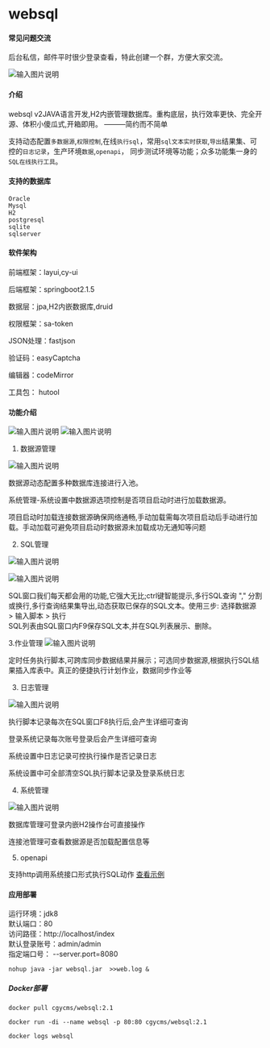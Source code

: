# websql

#### 常见问题交流

后台私信，邮件平时很少登录查看，特此创建一个群，方便大家交流。

![输入图片说明](https://foruda.gitee.com/images/1674874677305767312/2d168845_1509614.png)

#### 介绍

websql v2JAVA语言开发,H2内嵌管理数据库。重构底层，执行效率更快、完全开源、体积小傻瓜式,开箱即用。 ———简约而不简单

支持动态配置`多数据源`,`权限控制`,在线`执行sql`，常用`sql文本实时获取`,`导出`结果集、可控的`日志记录`，生产环境`数据`,`openapi`，
同步测试环境等功能；众多功能集一身的`SQL在线执行工具`。

#### 支持的数据库

    Oracle
    Mysql
    H2
    postgresql
    sqlite
    sqlserver

#### 软件架构

前端框架：layui,cy-ui

后端框架：springboot2.1.5

数据层：jpa,H2内嵌数据库,druid

权限框架：sa-token

JSON处理：fastjson

验证码：easyCaptcha

编辑器：codeMirror

工具包： hutool

#### 功能介绍

![输入图片说明](https://images.gitee.com/uploads/images/2019/0706/114810_62a5b9c9_1509614.png "1.png")
![输入图片说明](https://images.gitee.com/uploads/images/2019/0706/115207_935b9c0c_1509614.png "00.png")

1. 数据源管理

![输入图片说明](https://images.gitee.com/uploads/images/2019/0706/114920_6b8b4578_1509614.png "3.png")

数据源动态配置多种数据库连接进行入池。

系统管理-系统设置中数据源选项控制是否项目启动时进行加载数据源。

项目启动时加载连接数据源确保网络通畅,手动加载需每次项目启动后手动进行加载。手动加载可避免项目启动时数据源未加载成功无通知等问题

2. SQL管理

![输入图片说明](https://images.gitee.com/uploads/images/2019/0706/114943_ac844114_1509614.png "4.png")

![输入图片说明](https://images.gitee.com/uploads/images/2019/0706/115005_79aec273_1509614.png "6.png")

SQL窗口我们每天都会用的功能,它强大无比;ctrl键智能提示,多行SQL查询 ","
分割或换行,多行查询结果集导出,动态获取已保存的SQL文本。使用三步: 选择数据源 > 输入脚本 > 执行  
SQL列表由SQL窗口内F9保存SQL文本,并在SQL列表展示、删除。

3.作业管理
![输入图片说明](https://images.gitee.com/uploads/images/2019/0919/181025_5e6288d1_1509614.png "10.png")

定时任务执行脚本,可跨库同步数据结果并展示；可选同步数据源,根据执行SQL结果插入库表中。真正的便捷执行计划作业，数据同步作业等

3. 日志管理

![输入图片说明](https://images.gitee.com/uploads/images/2019/0706/115108_4ea05dc4_1509614.png "7.png")

执行脚本记录每次在SQL窗口F8执行后,会产生详细可查询

登录系统记录每次账号登录后会产生详细可查询

系统设置中日志记录可控执行操作是否记录日志

系统设置中可全部清空SQL执行脚本记录及登录系统日志

4. 系统管理

![输入图片说明](https://images.gitee.com/uploads/images/2019/0706/115131_4472e186_1509614.png "8.png")

数据库管理可登录内嵌H2操作台可直接操作

连接池管理可查看数据源是否加载配置信息等

5. openapi

支持http调用系统接口形式执行SQL动作 <a href='https://gitee.com/boy_0214/websql/wikis/openapi'>查看示例</a>



#### 应用部署

运行环境：jdk8  
默认端口：80  
访问路径：http://localhost/index  
默认登录账号：admin/admin  
指定端口号： --server.port=8080

    nohup java -jar websql.jar  >>web.log &

##### Docker部署

    docker pull cgycms/websql:2.1
    
    docker run -di --name websql -p 80:80 cgycms/websql:2.1
    
    docker logs websql
